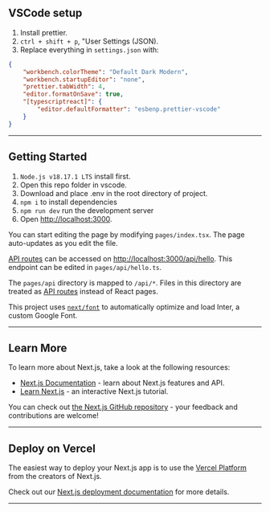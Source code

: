 ## VSCode setup

1. Install prettier.
2. `ctrl + shift + p`, "User Settings (JSON).
3. Replace everything in `settings.json` with:

```json
{
    "workbench.colorTheme": "Default Dark Modern",
    "workbench.startupEditor": "none",
    "prettier.tabWidth": 4,
    "editor.formatOnSave": true,
    "[typescriptreact]": {
        "editor.defaultFormatter": "esbenp.prettier-vscode"
    }
}
```

---

## Getting Started

1. `Node.js v18.17.1 LTS` install first.
2. Open this repo folder in vscode.
3. Download and place .env in the root directory of project.
4. `npm i` to install dependencies
5. `npm run dev` run the development server
6. Open [http://localhost:3000](http://localhost:3000).

You can start editing the page by modifying `pages/index.tsx`. The page auto-updates as you edit the file.

[API routes](https://nextjs.org/docs/api-routes/introduction) can be accessed on [http://localhost:3000/api/hello](http://localhost:3000/api/hello). This endpoint can be edited in `pages/api/hello.ts`.

The `pages/api` directory is mapped to `/api/*`. Files in this directory are treated as [API routes](https://nextjs.org/docs/api-routes/introduction) instead of React pages.

This project uses [`next/font`](https://nextjs.org/docs/basic-features/font-optimization) to automatically optimize and load Inter, a custom Google Font.

---

## Learn More

To learn more about Next.js, take a look at the following resources:

-   [Next.js Documentation](https://nextjs.org/docs) - learn about Next.js features and API.
-   [Learn Next.js](https://nextjs.org/learn) - an interactive Next.js tutorial.

You can check out [the Next.js GitHub repository](https://github.com/vercel/next.js/) - your feedback and contributions are welcome!

---

## Deploy on Vercel

The easiest way to deploy your Next.js app is to use the [Vercel Platform](https://vercel.com/new?utm_medium=default-template&filter=next.js&utm_source=create-next-app&utm_campaign=create-next-app-readme) from the creators of Next.js.

Check out our [Next.js deployment documentation](https://nextjs.org/docs/deployment) for more details.

---
